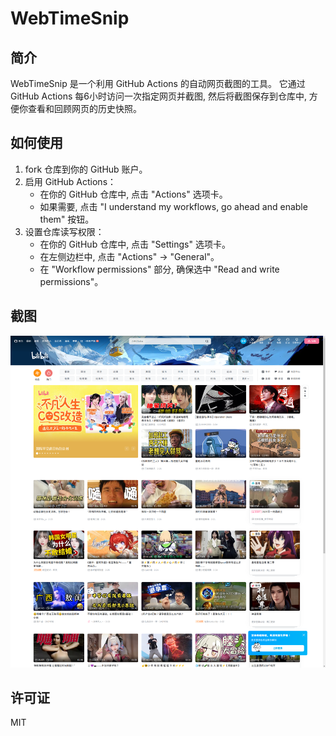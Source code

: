 # WebTimeSnip


## 简介

WebTimeSnip 是一个利用 GitHub Actions 的自动网页截图的工具。
它通过 GitHub Actions 每6小时访问一次指定网页并截图, 然后将截图保存到仓库中, 方便你查看和回顾网页的历史快照。

## 如何使用

1.  fork 仓库到你的 GitHub 账户。
2.  启用 GitHub Actions：
    * 在你的 GitHub 仓库中, 点击 "Actions" 选项卡。
    * 如果需要, 点击 "I understand my workflows, go ahead and enable them" 按钮。
3.  设置仓库读写权限：
    * 在你的 GitHub 仓库中, 点击 "Settings" 选项卡。
    * 在左侧边栏中, 点击 "Actions" -> "General"。
    * 在 "Workflow permissions" 部分, 确保选中 "Read and write permissions"。

## 截图

![截图](bilibili/demo.png)

## 许可证

MIT

